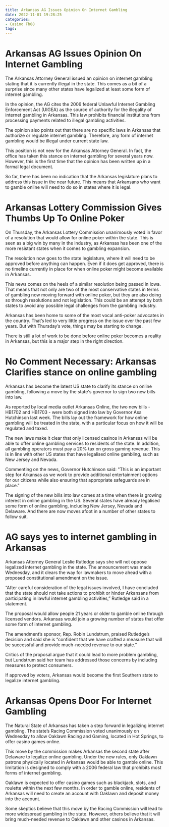 ```yaml
---
title: Arkansas AG Issues Opinion On Internet Gambling
date: 2022-11-01 19:28:25
categories:
- Casino Fb88
tags:
---
```



#  Arkansas AG Issues Opinion On Internet Gambling

The Arkansas Attorney General issued an opinion on internet gambling stating that it is currently illegal in the state. This comes as a bit of a surprise since many other states have legalized at least some form of internet gambling.

In the opinion, the AG cites the 2006 federal Unlawful Internet Gambling Enforcement Act (UIGEA) as the source of authority for the illegality of internet gambling in Arkansas. This law prohibits financial institutions from processing payments related to illegal gambling activities.

The opinion also points out that there are no specific laws in Arkansas that authorize or regulate internet gambling. Therefore, any form of internet gambling would be illegal under current state law.

This position is not new for the Arkansas Attorney General. In fact, the office has taken this stance on internet gambling for several years now. However, this is the first time that the opinion has been written up in a formal legal document.

So far, there has been no indication that the Arkansas legislature plans to address this issue in the near future. This means that Arkansans who want to gamble online will need to do so in states where it is legal.

#  Arkansas Lottery Commission Gives Thumbs Up To Online Poker 

On Thursday, the Arkansas Lottery Commission unanimously voted in favor of a resolution that would allow for online poker within the state. This is seen as a big win by many in the industry, as Arkansas has been one of the more resistant states when it comes to gambling expansion.

The resolution now goes to the state legislature, where it will need to be approved before anything can happen. Even if it does get approved, there is no timeline currently in place for when online poker might become available in Arkansas.

This news comes on the heels of a similar resolution being passed in Iowa. That means that not only are two of the most conservative states in terms of gambling now moving forward with online poker, but they are also doing so through resolutions and not legislation. This could be an attempt by both states to avoid any possible legal challenges from the gambling industry.

Arkansas has been home to some of the most vocal anti-poker advocates in the country. That’s led to very little progress on the issue over the past few years. But with Thursday’s vote, things may be starting to change.

There is still a lot of work to be done before online poker becomes a reality in Arkansas, but this is a major step in the right direction.

#  No Comment Necessary: Arkansas Clarifies stance on online gambling 


Arkansas has become the latest US state to clarify its stance on online gambling, following a move by the state's governor to sign two new bills into law.

As reported by local media outlet Arkansas Online, the two new bills - HB1702 and HB1703 - were both signed into law by Governor Asa Hutchinson last week. The bills lay out the framework for how online gambling will be treated in the state, with a particular focus on how it will be regulated and taxed.

The new laws make it clear that only licensed casinos in Arkansas will be able to offer online gambling services to residents of the state. In addition, all gambling operators must pay a 20% tax on gross gaming revenue. This is in line with other US states that have legalised online gambling, such as New Jersey and Nevada.

Commenting on the news, Governor Hutchinson said: "This is an important step for Arkansas as we work to provide additional entertainment options for our citizens while also ensuring that appropriate safeguards are in place."

The signing of the new bills into law comes at a time when there is growing interest in online gambling in the US. Several states have already legalised some form of online gambling, including New Jersey, Nevada and Delaware. And there are now moves afoot in a number of other states to follow suit.

#  AG says yes to internet gambling in Arkansas

Arkansas Attorney General Leslie Rutledge says she will not oppose legalized internet gambling in the state. The announcement was made Wednesday, and it clears the way for lawmakers to move ahead with a proposed constitutional amendment on the issue.

“After careful consideration of the legal issues involved, I have concluded that the state should not take actions to prohibit or hinder Arkansans from participating in lawful internet gambling activities,” Rutledge said in a statement.

The proposal would allow people 21 years or older to gamble online through licensed vendors. Arkansas would join a growing number of states that offer some form of internet gambling.

The amendment’s sponsor, Rep. Robin Lundstrum, praised Rutledge’s decision and said she is “confident that we have crafted a measure that will be successful and provide much-needed revenue to our state.”

Critics of the proposal argue that it could lead to more problem gambling, but Lundstrum said her team has addressed those concerns by including measures to protect consumers.

If approved by voters, Arkansas would become the first Southern state to legalize internet gambling.

#  Arkansas Opens Door For Internet Gambling

The Natural State of Arkansas has taken a step forward in legalizing internet gambling. The state’s Racing Commission voted unanimously on Wednesday to allow Oaklawn Racing and Gaming, located in Hot Springs, to offer casino games online.

This move by the commission makes Arkansas the second state after Delaware to legalize online gambling. Under the new rules, only Oaklawn patrons physically located in Arkansas would be able to gamble online. This limitation is designed to comply with a 2006 federal law that prohibits most forms of internet gambling.

Oaklawn is expected to offer casino games such as blackjack, slots, and roulette within the next few months. In order to gamble online, residents of Arkansas will need to create an account with Oaklawn and deposit money into the account.

Some skeptics believe that this move by the Racing Commission will lead to more widespread gambling in the state. However, others believe that it will bring much-needed revenue to Oaklawn and other casinos in Arkansas.